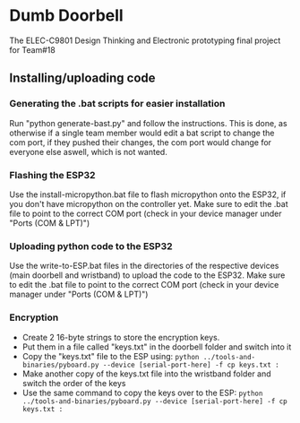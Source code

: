 # Dumb Doorbell

The ELEC-C9801 Design Thinking and Electronic prototyping final project for Team#18

## Installing/uploading code

### Generating the .bat scripts for easier installation
Run "python generate-bast.py" and follow the instructions.
This is done, as otherwise if a single team member would edit a bat script to change the com port, if they pushed their changes, the com port would change for everyone else aswell, which is not wanted.

### Flashing the ESP32

Use the install-micropython.bat file to flash micropython onto the ESP32, if you don't have micropython on the controller yet.
Make sure to edit the .bat file to point to the correct COM port (check in your device manager under "Ports (COM & LPT)")

### Uploading python code to the ESP32

Use the write-to-ESP.bat files in the directories of the respective devices (main doorbell and wristband) to upload the code to the ESP32.
Make sure to edit the .bat file to point to the correct COM port (check in your device manager under "Ports (COM & LPT)")

### Encryption

- Create 2 16-byte strings to store the encryption keys.
- Put them in a file called "keys.txt" in the doorbell folder and switch into it
- Copy the "keys.txt" file to the ESP using: ```python ../tools-and-binaries/pyboard.py --device [serial-port-here] -f cp keys.txt :```
- Make another copy of the keys.txt file into the wristband folder and switch the order of the keys
- Use the same command to copy the keys over to the ESP: ```python ../tools-and-binaries/pyboard.py --device [serial-port-here] -f cp keys.txt :```
